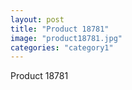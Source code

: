 ```yaml
---
layout: post
title: "Product 18781"
image: "product18781.jpg"
categories: "category1"
---
```

Product 18781
